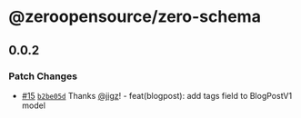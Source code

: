 # @zeroopensource/zero-schema

## 0.0.2

### Patch Changes

- [#15](https://github.com/zeroopensource/zero-schema/pull/15) [`b2be05d`](https://github.com/zeroopensource/zero-schema/commit/b2be05deeb9580d955a7a1d54a3fe8c30840cd51) Thanks [@jigz](https://github.com/jigz)! - feat(blogpost): add tags field to BlogPostV1 model
